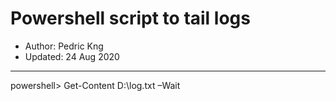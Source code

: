 # Powershell script to tail logs
* Author:   Pedric Kng  
* Updated:  24 Aug 2020


***

powershell>  Get-Content D:\log.txt –Wait